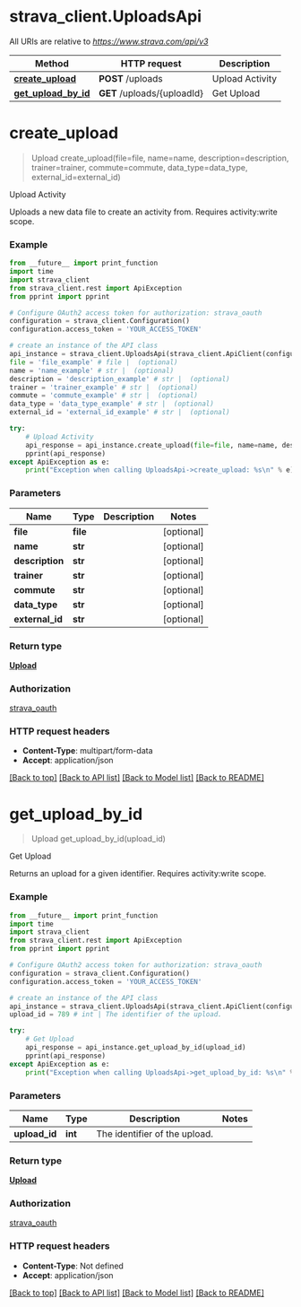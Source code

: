 # strava_client.UploadsApi

All URIs are relative to *https://www.strava.com/api/v3*

Method | HTTP request | Description
------------- | ------------- | -------------
[**create_upload**](UploadsApi.md#create_upload) | **POST** /uploads | Upload Activity
[**get_upload_by_id**](UploadsApi.md#get_upload_by_id) | **GET** /uploads/{uploadId} | Get Upload

# **create_upload**
> Upload create_upload(file=file, name=name, description=description, trainer=trainer, commute=commute, data_type=data_type, external_id=external_id)

Upload Activity

Uploads a new data file to create an activity from. Requires activity:write scope.

### Example
```python
from __future__ import print_function
import time
import strava_client
from strava_client.rest import ApiException
from pprint import pprint

# Configure OAuth2 access token for authorization: strava_oauth
configuration = strava_client.Configuration()
configuration.access_token = 'YOUR_ACCESS_TOKEN'

# create an instance of the API class
api_instance = strava_client.UploadsApi(strava_client.ApiClient(configuration))
file = 'file_example' # file |  (optional)
name = 'name_example' # str |  (optional)
description = 'description_example' # str |  (optional)
trainer = 'trainer_example' # str |  (optional)
commute = 'commute_example' # str |  (optional)
data_type = 'data_type_example' # str |  (optional)
external_id = 'external_id_example' # str |  (optional)

try:
    # Upload Activity
    api_response = api_instance.create_upload(file=file, name=name, description=description, trainer=trainer, commute=commute, data_type=data_type, external_id=external_id)
    pprint(api_response)
except ApiException as e:
    print("Exception when calling UploadsApi->create_upload: %s\n" % e)
```

### Parameters

Name | Type | Description  | Notes
------------- | ------------- | ------------- | -------------
 **file** | **file**|  | [optional] 
 **name** | **str**|  | [optional] 
 **description** | **str**|  | [optional] 
 **trainer** | **str**|  | [optional] 
 **commute** | **str**|  | [optional] 
 **data_type** | **str**|  | [optional] 
 **external_id** | **str**|  | [optional] 

### Return type

[**Upload**](Upload.md)

### Authorization

[strava_oauth](../README.md#strava_oauth)

### HTTP request headers

 - **Content-Type**: multipart/form-data
 - **Accept**: application/json

[[Back to top]](#) [[Back to API list]](../README.md#documentation-for-api-endpoints) [[Back to Model list]](../README.md#documentation-for-models) [[Back to README]](../README.md)

# **get_upload_by_id**
> Upload get_upload_by_id(upload_id)

Get Upload

Returns an upload for a given identifier. Requires activity:write scope.

### Example
```python
from __future__ import print_function
import time
import strava_client
from strava_client.rest import ApiException
from pprint import pprint

# Configure OAuth2 access token for authorization: strava_oauth
configuration = strava_client.Configuration()
configuration.access_token = 'YOUR_ACCESS_TOKEN'

# create an instance of the API class
api_instance = strava_client.UploadsApi(strava_client.ApiClient(configuration))
upload_id = 789 # int | The identifier of the upload.

try:
    # Get Upload
    api_response = api_instance.get_upload_by_id(upload_id)
    pprint(api_response)
except ApiException as e:
    print("Exception when calling UploadsApi->get_upload_by_id: %s\n" % e)
```

### Parameters

Name | Type | Description  | Notes
------------- | ------------- | ------------- | -------------
 **upload_id** | **int**| The identifier of the upload. | 

### Return type

[**Upload**](Upload.md)

### Authorization

[strava_oauth](../README.md#strava_oauth)

### HTTP request headers

 - **Content-Type**: Not defined
 - **Accept**: application/json

[[Back to top]](#) [[Back to API list]](../README.md#documentation-for-api-endpoints) [[Back to Model list]](../README.md#documentation-for-models) [[Back to README]](../README.md)

